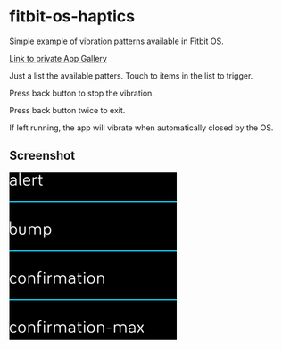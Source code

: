 # fitbit-os-haptics

Simple example of vibration patterns available in Fitbit OS.

[Link to private App Gallery](https://gam.fitbit.com/gallery/app/33712a45-bbdd-4b64-912e-df0531d7d40c)

Just a list the available patters.
Touch to items in the list to trigger.

Press back button to stop the vibration.

Press back button twice to exit.

If left running, the app will vibrate when automatically closed by the OS.


## Screenshot

![screenshot](screenshot.png?raw=true "App screenshot")
